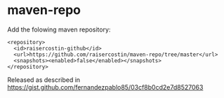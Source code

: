 # maven-repo
Add the folowing maven repository:

```
<repository>
  <id>raisercostin-github</id>
  <url>https://github.com/raisercostin/maven-repo/tree/master</url>
  <snapshots><enabled>false</enabled></snapshots>
</repository>
```

Released as described in https://gist.github.com/fernandezpablo85/03cf8b0cd2e7d8527063
